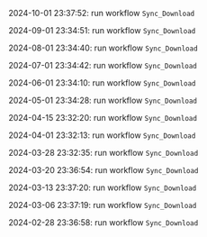 2024-10-01 23:37:52: run workflow `Sync_Download` 

2024-09-01 23:34:51: run workflow `Sync_Download` 

2024-08-01 23:34:40: run workflow `Sync_Download` 

2024-07-01 23:34:42: run workflow `Sync_Download` 

2024-06-01 23:34:10: run workflow `Sync_Download` 

2024-05-01 23:34:28: run workflow `Sync_Download` 

2024-04-15 23:32:20: run workflow `Sync_Download` 

2024-04-01 23:32:13: run workflow `Sync_Download` 

2024-03-28 23:32:35: run workflow `Sync_Download` 

2024-03-20 23:36:54: run workflow `Sync_Download` 

2024-03-13 23:37:20: run workflow `Sync_Download` 

2024-03-06 23:37:19: run workflow `Sync_Download` 

2024-02-28 23:36:58: run workflow `Sync_Download` 


